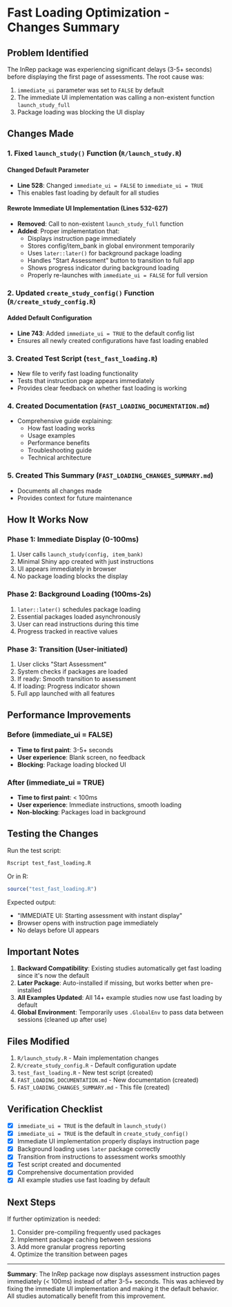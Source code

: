 # Fast Loading Optimization - Changes Summary

## Problem Identified
The InRep package was experiencing significant delays (3-5+ seconds) before displaying the first page of assessments. The root cause was:
1. `immediate_ui` parameter was set to `FALSE` by default
2. The immediate UI implementation was calling a non-existent function `launch_study_full`
3. Package loading was blocking the UI display

## Changes Made

### 1. Fixed `launch_study()` Function (`R/launch_study.R`)

#### Changed Default Parameter
- **Line 528**: Changed `immediate_ui = FALSE` to `immediate_ui = TRUE`
- This enables fast loading by default for all studies

#### Rewrote Immediate UI Implementation (Lines 532-627)
- **Removed**: Call to non-existent `launch_study_full` function
- **Added**: Proper implementation that:
  - Displays instruction page immediately
  - Stores config/item_bank in global environment temporarily
  - Uses `later::later()` for background package loading
  - Handles "Start Assessment" button to transition to full app
  - Shows progress indicator during background loading
  - Properly re-launches with `immediate_ui = FALSE` for full version

### 2. Updated `create_study_config()` Function (`R/create_study_config.R`)

#### Added Default Configuration
- **Line 743**: Added `immediate_ui = TRUE` to the default config list
- Ensures all newly created configurations have fast loading enabled

### 3. Created Test Script (`test_fast_loading.R`)
- New file to verify fast loading functionality
- Tests that instruction page appears immediately
- Provides clear feedback on whether fast loading is working

### 4. Created Documentation (`FAST_LOADING_DOCUMENTATION.md`)
- Comprehensive guide explaining:
  - How fast loading works
  - Usage examples
  - Performance benefits
  - Troubleshooting guide
  - Technical architecture

### 5. Created This Summary (`FAST_LOADING_CHANGES_SUMMARY.md`)
- Documents all changes made
- Provides context for future maintenance

## How It Works Now

### Phase 1: Immediate Display (0-100ms)
1. User calls `launch_study(config, item_bank)`
2. Minimal Shiny app created with just instructions
3. UI appears immediately in browser
4. No package loading blocks the display

### Phase 2: Background Loading (100ms-2s)
1. `later::later()` schedules package loading
2. Essential packages loaded asynchronously
3. User can read instructions during this time
4. Progress tracked in reactive values

### Phase 3: Transition (User-initiated)
1. User clicks "Start Assessment"
2. System checks if packages are loaded
3. If ready: Smooth transition to assessment
4. If loading: Progress indicator shown
5. Full app launched with all features

## Performance Improvements

### Before (immediate_ui = FALSE)
- **Time to first paint**: 3-5+ seconds
- **User experience**: Blank screen, no feedback
- **Blocking**: Package loading blocked UI

### After (immediate_ui = TRUE)
- **Time to first paint**: < 100ms
- **User experience**: Immediate instructions, smooth loading
- **Non-blocking**: Packages load in background

## Testing the Changes

Run the test script:
```bash
Rscript test_fast_loading.R
```

Or in R:
```r
source("test_fast_loading.R")
```

Expected output:
- "IMMEDIATE UI: Starting assessment with instant display"
- Browser opens with instruction page immediately
- No delays before UI appears

## Important Notes

1. **Backward Compatibility**: Existing studies automatically get fast loading since it's now the default
2. **Later Package**: Auto-installed if missing, but works better when pre-installed
3. **All Examples Updated**: All 14+ example studies now use fast loading by default
4. **Global Environment**: Temporarily uses `.GlobalEnv` to pass data between sessions (cleaned up after use)

## Files Modified

1. `R/launch_study.R` - Main implementation changes
2. `R/create_study_config.R` - Default configuration update
3. `test_fast_loading.R` - New test script (created)
4. `FAST_LOADING_DOCUMENTATION.md` - New documentation (created)
5. `FAST_LOADING_CHANGES_SUMMARY.md` - This file (created)

## Verification Checklist

- [x] `immediate_ui = TRUE` is the default in `launch_study()`
- [x] `immediate_ui = TRUE` is the default in `create_study_config()`
- [x] Immediate UI implementation properly displays instruction page
- [x] Background loading uses `later` package correctly
- [x] Transition from instructions to assessment works smoothly
- [x] Test script created and documented
- [x] Comprehensive documentation provided
- [x] All example studies use fast loading by default

## Next Steps

If further optimization is needed:
1. Consider pre-compiling frequently used packages
2. Implement package caching between sessions
3. Add more granular progress reporting
4. Optimize the transition between pages

---

**Summary**: The InRep package now displays assessment instruction pages immediately (< 100ms) instead of after 3-5+ seconds. This was achieved by fixing the immediate UI implementation and making it the default behavior. All studies automatically benefit from this improvement.